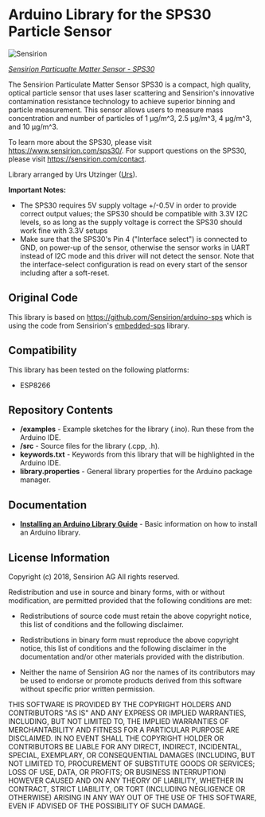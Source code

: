 Arduino Library for the SPS30 Particle Sensor 
===========================================================

![Sensirion](https://cdn.sparkfun.com//assets/parts/1/3/4/6/3/15103-Particulate_Matter_Sensor_-_SPS30-01.jpg)

[*Sensirion Particualte Matter Sensor - SPS30*](https://www.sparkfun.com/products/15103)

The Sensirion Particulate Matter Sensor SPS30 is a compact, high quality, optical particle sensor that uses laser scattering and Sensirion's innovative contamination resistance technology to achieve superior binning and particle measurement. This sensor allows users to measure mass concentration and number of particles of 1 µg/m^3, 2.5 µg/m^3, 4 µg/m^3, and 10 µg/m^3.

To learn more about the SPS30, please visit https://www.sensirion.com/sps30/.
For support questions on the SPS30, please visit https://sensirion.com/contact.

Library arranged by Urs Utzinger ([Urs](https://github.com/uutzinger)).

**Important Notes:** 

* The SPS30 requires 5V supply voltage +/-0.5V in order to provide correct
  output values; the SPS30 should be compatible with 3.3V I2C levels, so as 
  long as the supply voltage is correct the SPS30 should work fine with 3.3V 
  setups
* Make sure that the SPS30's Pin 4 ("Interface select") is connected to GND, on
  power-up of the sensor, otherwise the sensor works in UART instead of I2C
  mode and this driver will not detect the sensor. Note that the
  interface-select configuration is read on every start of the sensor including
  after a soft-reset.

Original Code
-------------

This library is based on https://github.com/Sensirion/arduino-sps which is using the code from Sensirion's 
[embedded-sps](https://github.com/Sensirion/embedded-sps) library.

Compatibility
------------

This library has been tested on the following platforms:
- ESP8266

Repository Contents
-------------------

* **/examples** - Example sketches for the library (.ino). Run these from the Arduino IDE.
* **/src** - Source files for the library (.cpp, .h).
* **keywords.txt** - Keywords from this library that will be highlighted in the Arduino IDE.
* **library.properties** - General library properties for the Arduino package manager.

Documentation
--------------

* **[Installing an Arduino Library Guide](https://learn.sparkfun.com/tutorials/installing-an-arduino-library)** - Basic information on how to install an Arduino library.

License Information
-------------------

Copyright (c) 2018, Sensirion AG
All rights reserved.

Redistribution and use in source and binary forms, with or without
modification, are permitted provided that the following conditions are met:

* Redistributions of source code must retain the above copyright notice, this
  list of conditions and the following disclaimer.

* Redistributions in binary form must reproduce the above copyright notice,
  this list of conditions and the following disclaimer in the documentation
  and/or other materials provided with the distribution.

* Neither the name of Sensirion AG nor the names of its
  contributors may be used to endorse or promote products derived from
  this software without specific prior written permission.

THIS SOFTWARE IS PROVIDED BY THE COPYRIGHT HOLDERS AND CONTRIBUTORS "AS IS"
AND ANY EXPRESS OR IMPLIED WARRANTIES, INCLUDING, BUT NOT LIMITED TO, THE
IMPLIED WARRANTIES OF MERCHANTABILITY AND FITNESS FOR A PARTICULAR PURPOSE
ARE DISCLAIMED. IN NO EVENT SHALL THE COPYRIGHT HOLDER OR CONTRIBUTORS BE
LIABLE FOR ANY DIRECT, INDIRECT, INCIDENTAL, SPECIAL, EXEMPLARY, OR
CONSEQUENTIAL DAMAGES (INCLUDING, BUT NOT LIMITED TO, PROCUREMENT OF
SUBSTITUTE GOODS OR SERVICES; LOSS OF USE, DATA, OR PROFITS; OR BUSINESS
INTERRUPTION) HOWEVER CAUSED AND ON ANY THEORY OF LIABILITY, WHETHER IN
CONTRACT, STRICT LIABILITY, OR TORT (INCLUDING NEGLIGENCE OR OTHERWISE)
ARISING IN ANY WAY OUT OF THE USE OF THIS SOFTWARE, EVEN IF ADVISED OF THE
POSSIBILITY OF SUCH DAMAGE.

